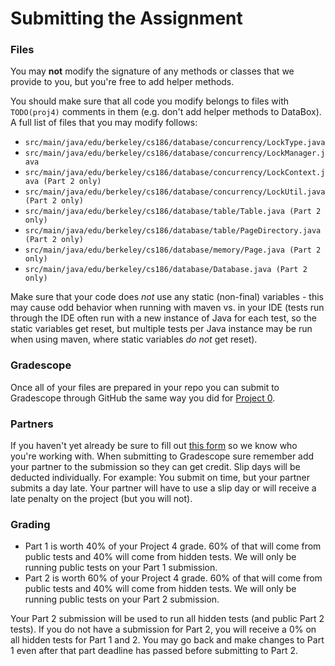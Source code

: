 # Submitting the Assignment

### Files

You may **not** modify the signature of any methods or classes that we provide to you, but you're free to add helper methods.

You should make sure that all code you modify belongs to files with `TODO(proj4)` comments in them \(e.g. don't add helper methods to DataBox\). A full list of files that you may modify follows:

* `src/main/java/edu/berkeley/cs186/database/concurrency/LockType.java`
* `src/main/java/edu/berkeley/cs186/database/concurrency/LockManager.java`
* `src/main/java/edu/berkeley/cs186/database/concurrency/LockContext.java (Part 2 only)`
* `src/main/java/edu/berkeley/cs186/database/concurrency/LockUtil.java (Part 2 only)`
* `src/main/java/edu/berkeley/cs186/database/table/Table.java (Part 2 only)`
* `src/main/java/edu/berkeley/cs186/database/table/PageDirectory.java (Part 2 only)`
* `src/main/java/edu/berkeley/cs186/database/memory/Page.java (Part 2 only)`
* `src/main/java/edu/berkeley/cs186/database/Database.java (Part 2 only)`

Make sure that your code does _not_ use any static \(non-final\) variables - this may cause odd behavior when running with maven vs. in your IDE \(tests run through the IDE often run with a new instance of Java for each test, so the static variables get reset, but multiple tests per Java instance may be run when using maven, where static variables _do not_ get reset\).

### Gradescope

Once all of your files are prepared in your repo you can submit to Gradescope through GitHub the same way you did for [Project 0](../proj0/submitting.md#pushing-changes-to-github-classroom). 

### Partners

If you haven't yet already be sure to fill out [this form](https://forms.gle/REQPugJuLDEK8hfr7) so we know who you're working with. When submitting to Gradescope sure remember add your partner to the submission so they can get credit. Slip days will be deducted individually. For example: You submit on time, but your partner submits a day late. Your partner will have to use a slip day or will receive a late penalty on the project \(but you will not\).

### Grading

* Part 1 is worth 40% of your Project 4 grade. 60% of that will come from public tests and 40% will come from hidden tests. We will only be running public tests on your Part 1 submission.
* Part 2 is worth 60% of your Project 4 grade. 60% of that will come from public tests and 40% will come from hidden tests. We will only be running public tests on your Part 2 submission.

Your Part 2 submission will be used to run all hidden tests \(and public Part 2 tests\). If you do not have a submission for Part 2, you will receive a 0% on all hidden tests for Part 1 and 2. You may go back and make changes to Part 1 even after that part deadline has passed before submitting to Part 2.

